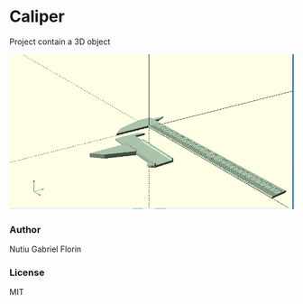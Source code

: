 # Caliper

Project contain a 3D object

![Alt text](Caliper.PNG?raw=true "Title")

### Author
Nutiu Gabriel Florin

### License
MIT
